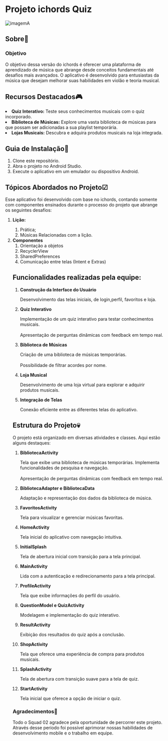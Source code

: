 # Projeto ichords Quiz
![imagemA](./imagens/imagemA.png)

## Sobre📘
### Objetivo
<p>O objetivo dessa versão do ichords é oferecer uma plataforma de aprendizado de música que abrange desde conceitos fundamentais até desafios mais avançados. O aplicativo é desenvolvido para entusiastas da música que desejam melhorar suas habilidades em violão e teoria musical. </p>

## Recursos Destacados🎮
<li> <b>Quiz Interativo:</b> Teste seus conhecimentos musicais com o quiz incorporado.
 </li>
 <li> <b>Biblioteca de Músicas:</b> Explore uma vasta biblioteca de músicas para que possam ser adicionadas a sua playlist temporária.
 </li>
 <li> <b>Lojas Musicais:</b> Descubra e adquira produtos musicais na loja integrada.
 </li>

 ## Guia de Instalação📄
 <ol>
  <li>Clone este repositório.</li>
  <li>Abra o projeto no Android Studio.</li>
  <li>Execute o aplicativo em um emulador ou dispositivo Android.</li>
</ol>

## Tópicos Abordados no Projeto☑
</p> Esse aplicativo foi desenvolvido com base no ichords, contando somente com componentes ensinados durante o processo do projeto que abrange os seguintes desafios:</p>

<ol>
  <li><b>Lição:</b></li>
  <ol>
      <li>Prática;</li>
      <li>Músicas Relacionadas com a lição.</li>
    </ol>
  <li>
    <b>Componentes</b>
    <ol>
      <li>Orientação a objetos</li>
      <li>RecyclerView</li>
      <li>SharedPreferences</li>
      <li>Comunicação entre telas (Intent e Extras)</li>
    </ol>
  </li>

  ## Funcionalidades realizadas pela equipe:

  <ol> <li> <b>Construção da Interface do Usuário</b>
    <p> Desenvolvimento das telas iniciais, de login,perfil, favoritos e loja.</p>
  </li>

  <li> <b>Quiz Interativo</b>
    <p> Implementação de um quiz interativo para testar conhecimentos musicais.<br><br>
    Apresentação de perguntas dinâmicas com feedback em tempo real.
 </p>
  </li>

  <li> <b>Biblioteca de Músicas</b>
    <p> Criação de uma biblioteca de músicas temporárias.<br><br>
   Possibilidade de filtrar acordes por nome.
 </p>

<li> <b>Loja Musical</b>
    <p> Desenvolvimento de uma loja virtual para explorar e adquirir produtos musicais.</p>
  </li>

  <li> <b>Integração de Telas</b>
    <p> Conexão eficiente entre as diferentes telas do aplicativo.</p>
  </li>
  </ol>

## Estrutura do Projeto💀

<p> O projeto está organizado em diversas atividades e classes. Aqui estão alguns destaques: </p>

<ol>

<li> <b>BibliotecaActivity</b>
    <p>Tela que exibe uma biblioteca de músicas temporárias.
    Implementa funcionalidades de pesquisa e navegação.<br><br>
    Apresentação de perguntas dinâmicas com feedback em tempo real.
 </p>
  </li>

  <li> <b>BibliotecaAdapter e BibliotecaData</b>
    <p> Adaptação e representação dos dados da biblioteca de música.</p>
  </li>

  <li> <b>FavoritosActivity</b>
    <p> Tela para visualizar e gerenciar músicas favoritas.</p>
  </li>

   <li> <b>HomeActivity</b>
    <p> Tela inicial do aplicativo com navegação intuitiva.</p>
  </li>

   <li> <b>InitialSplash</b>
    <p> Tela de abertura inicial com transição para a tela principal.</p>
  </li>

   <li> <b>MainActivity</b>
    <p> Lida com a autenticação e redirecionamento para a tela principal.</p>
  </li>

   <li> <b>ProfileActivity</b>
    <p> Tela que exibe informações do perfil do usuário.
</p>
  </li>

  <li> <b>QuestionModel e QuizActivity</b>
    <p> Modelagem e implementação do quiz interativo.</p>
  </li>

  <li> <b>ResultActivity</b>
    <p> Exibição dos resultados do quiz após a conclusão.
</p>
  </li>

  <li> <b>ShopActivity</b>
    <p> Tela que oferece uma experiência de compra para produtos musicais.</p>
  </li>

  <li> <b>SplashActivity</b>
    <p> Tela de abertura com transição suave para a tela de quiz.
</p>
  </li>

  <li> <b>StartActivity</b>
    <p> Tela inicial que oferece a opção de iniciar o quiz.</p>
  </li>

</ol>

### Agradecimentos💙

<p> Todo o Squad 02 agradece pela oportunidade de percorrer este projeto. Através desse período foi possível aprimorar nossas habilidades de desenvolvimento mobile e o trabalho em equipe. </p>